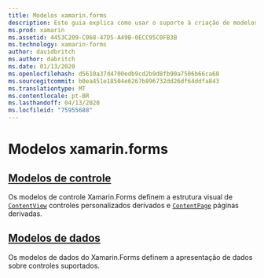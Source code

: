```yaml
---
title: Modelos xamarin.forms
description: Este guia explica como usar o suporte à criação de modelos fornecido pelo Xamarin.Forms. Esse suporte inclui modelos de controle, que definem a estrutura visual de controles e páginas personalizados, e modelos de dados, que definem a apresentação de dados sobre controles suportados.
ms.prod: xamarin
ms.assetid: 4453C209-C068-47D5-A49B-0ECC95C0FB3B
ms.technology: xamarin-forms
author: davidbritch
ms.author: dabritch
ms.date: 01/13/2020
ms.openlocfilehash: d5610a37d4700edb9cd2b9d8fb90a7506b66ca68
ms.sourcegitcommit: b0ea451e18504e6267b896732dd26df64ddfa843
ms.translationtype: MT
ms.contentlocale: pt-BR
ms.lasthandoff: 04/13/2020
ms.locfileid: "75955688"
---
```

# <a name="xamarinforms-templates"></a>Modelos xamarin.forms

## <a name="control-templates"></a>[Modelos de controle](control-template.md)

Os modelos de controle Xamarin.Forms definem a estrutura visual de [`ContentView`](xref:Xamarin.Forms.ContentView) controles personalizados derivados e [`ContentPage`](xref:Xamarin.Forms.ContentPage) páginas derivadas.

## <a name="data-templates"></a>[Modelos de dados](data-templates/index.md)

Os modelos de dados do Xamarin.Forms definem a apresentação de dados sobre controles suportados.
